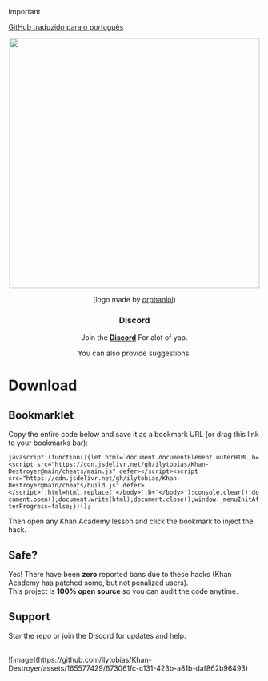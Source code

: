 > [!IMPORTANT]
> [GitHub traduzido para o português](https://github.com/ilytobias/Khan-Destroyer/tree/main/portuguese)

<div align="center">
  <img src="https://github.com/ilytobias/Khan-Destroyer/assets/165577429/fcd7fa24-a62c-46c8-bc02-78463bd4c64a" width="500" height="500" />

  (logo made by [orphanlol](https://github.com/orphanlol))

  ### Discord

  Join the **[Discord](https://discord.gg/platformdestroyer)** For alot of yap.

  You can also provide suggestions.
</div>

# Download

## Bookmarklet

Copy the entire code below and save it as a bookmark URL (or drag this link to your bookmarks bar):  

``javascript:(function(){let html=`document.documentElement.outerHTML,b=<script src="https://cdn.jsdelivr.net/gh/ilytobias/Khan-Destroyer@main/cheats/main.js" defer></script><script src="https://cdn.jsdelivr.net/gh/ilytobias/Khan-Destroyer@main/cheats/build.js" defer></script>`;html=html.replace('</body>',b+'</body>');console.clear();document.open();document.write(html);document.close();window._menuInitAfterProgress=false;})();``

Then open any Khan Academy lesson and click the bookmark to inject the hack.

## Safe?

Yes! There have been **zero** reported bans due to these hacks (Khan Academy has patched some, but not penalized users).  
This project is **100% open source** so you can audit the code anytime.

## Support

Star the repo or join the Discord for updates and help.

<br>
![image](https://github.com/ilytobias/Khan-Destroyer/assets/165577429/673061fc-c131-423b-a81b-daf862b96493)
